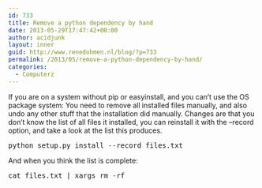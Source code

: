 ```yaml
---
id: 733
title: Remove a python dependency by hand
date: 2013-05-29T17:47:42+00:00
author: acidjunk
layout: inner
guid: http://www.renedohmen.nl/blog/?p=733
permalink: /2013/05/remove-a-python-dependency-by-hand/
categories:
  - Computerz
---
```

If you are on a system without pip or easyinstall, and you can&#8217;t use the OS package system: You need to remove all installed files manually, and also undo any other stuff that the installation did manually. Changes are that you don&#8217;t know the list of all files it installed, you can reinstall it with the &#8211;record option, and take a look at the list this produces.

<pre>python setup.py install --record files.txt</pre>

And when you think the list is complete: 

<pre>cat files.txt | xargs rm -rf</pre>